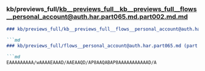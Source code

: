 ### kb/previews_full/kb__previews_full__kb__previews_full__flows__personal_account@auth.har.part065.md.part002.md.md

```md
### kb/previews_full/kb__previews_full__flows__personal_account@auth.har.part065.md.part002.md

```md
### kb/previews_full/flows__personal_account@auth.har.part065.md (part 002)

```md
EAAAAAAAAA/wAAAAEAAAD/AAEAAQD/AP8AAQABAP8AAAAAAAAAAAD/A
```

```

```

```
